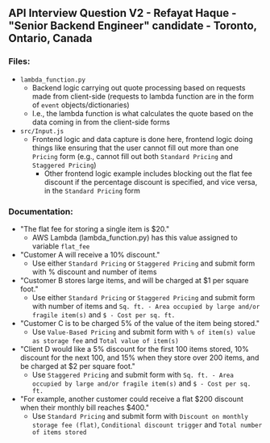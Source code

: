 ## API Interview Question V2 - Refayat Haque - "Senior Backend Engineer" candidate - Toronto, Ontario, Canada

### Files:
- `lambda_function.py`
  - Backend logic carrying out quote processing based on requests made from client-side (requests to lambda function are in the form of `event` objects/dictionaries)
  - I.e., the lambda function is what calculates the quote based on the data coming in from the client-side forms
- `src/Input.js`
  - Frontend logic and data capture is done here, frontend logic doing things like ensuring that the user cannot fill out more than one `Pricing` form (e.g., cannot fill out both `Standard Pricing` and `Staggered Pricing`)
    - Other frontend logic example includes blocking out the flat fee discount if the percentage discount is specified, and vice versa, in the `Standard Pricing` form

### Documentation:
- "The flat fee for storing a single item is $20."
  - AWS Lambda (lambda_function.py) has this value assigned to variable `flat_fee`
- "Customer A will receive a 10% discount."
  - Use either `Standard Pricing` or `Staggered Pricing` and submit form with % discount and number of items
- "Customer B stores large items, and will be charged at $1 per square foot."
  - Use either `Standard Pricing` or `Staggered Pricing` and submit form with number of items and `Sq. ft. - Area occupied by large and/or fragile item(s)` and `$ - Cost per sq. ft.`
- "Customer C is to be charged 5% of the value of the item being stored."
  - Use `Value-Based Pricing` and submit form with `% of item(s) value as storage fee` and `Total value of item(s)`
- "Client D would like a 5% discount for the first 100 items stored, 10% discount for the next 100, and 15% when they store over 200 items, and be charged at $2 per square foot."
  - Use `Staggered Pricing` and submit form with `Sq. ft. - Area occupied by large and/or fragile item(s)` and `$ - Cost per sq. ft.`
- "For example, another customer could receive a flat $200 discount when their monthly bill reaches $400."
  - Use `Standard Pricing` and submit form with `Discount on monthly storage fee (flat)`, `Conditional discount trigger` and `Total number of items stored`
